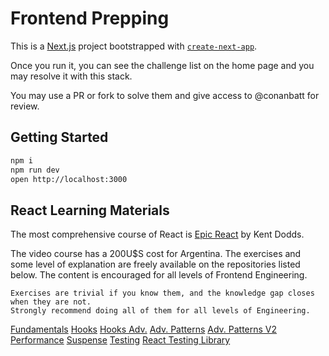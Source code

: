 # Frontend Prepping

This is a [Next.js](https://nextjs.org/) project bootstrapped with [`create-next-app`](https://github.com/vercel/next.js/tree/canary/packages/create-next-app).

Once you run it, you can see the challenge list on the home page and you may resolve it with this stack.

You may use a PR or fork to solve them and give access to @conanbatt for review.

## Getting Started

```bash
npm i
npm run dev
open http://localhost:3000
```

## React Learning Materials

The most comprehensive course of React is [Epic React](https://epicreact.dev/) by Kent Dodds.

The video course has a 200U$S cost for Argentina.
The exercises and some level of explanation are freely available on the repositories listed below. The content is encouraged for all levels of Frontend Engineering.

```
Exercises are trivial if you know them, and the knowledge gap closes when they are not.
Strongly recommend doing all of them for all levels of Engineering.
```

[Fundamentals](https://github.com/kentcdodds/react-fundamentals)
[Hooks](https://github.com/kentcdodds/react-hooks)
[Hooks Adv.](https://github.com/kentcdodds/advanced-react-hooks)
[Adv. Patterns](https://github.com/kentcdodds/advanced-react-patterns)
[Adv. Patterns V2](https://github.com/kentcdodds/advanced-react-patterns-v2)
[Performance](https://github.com/kentcdodds/react-performance)
[Suspense](https://github.com/kentcdodds/react-suspense)
[Testing](https://github.com/kentcdodds/testing-react-apps)
[React Testing Library](https://github.com/kentcdodds/react-testing-library)
